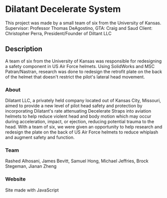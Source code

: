 # Dilatant Decelerate System

This project was made by a small team of six from the University of Kansas.
Supervisor: Professor Thomas DeAgostino, GTA: Craig and Saud
Client: Christopher Perra, President/Founder of Diltant LLC

## Description

A team of six from the University of Kansas was responsible for redesigning a safety component in US Air Force helmets. Using SolidWorks and MSC Patran/Nastran, research was done to redesign the retrofit plate on the back of the helmet that doesn't restrict the pilot's lateral head movement.

### About

Dilatant LLC, a privately held company located out of Kansas City, Missouri, aimed to provide a new level of pilot head safety and protection by incorporating Dilatant's rate attenuating Decelerate Straps into aviation helmets to help reduce violent head and body motion which may occur during acceleration, impact, or ejection, reducing potential trauma to the head.
With a team of six, we were given an opportunity to help research and redesign the plate on the back of US Air Force helmets to reduce whiplash and augment safety and function.
### Team

Rashed Alhosani, James Bevitt, Samuel Hong, Michael Jeffries, Brock Stegeman, Jianan Zheng

### Website
Site made with JavaScript
